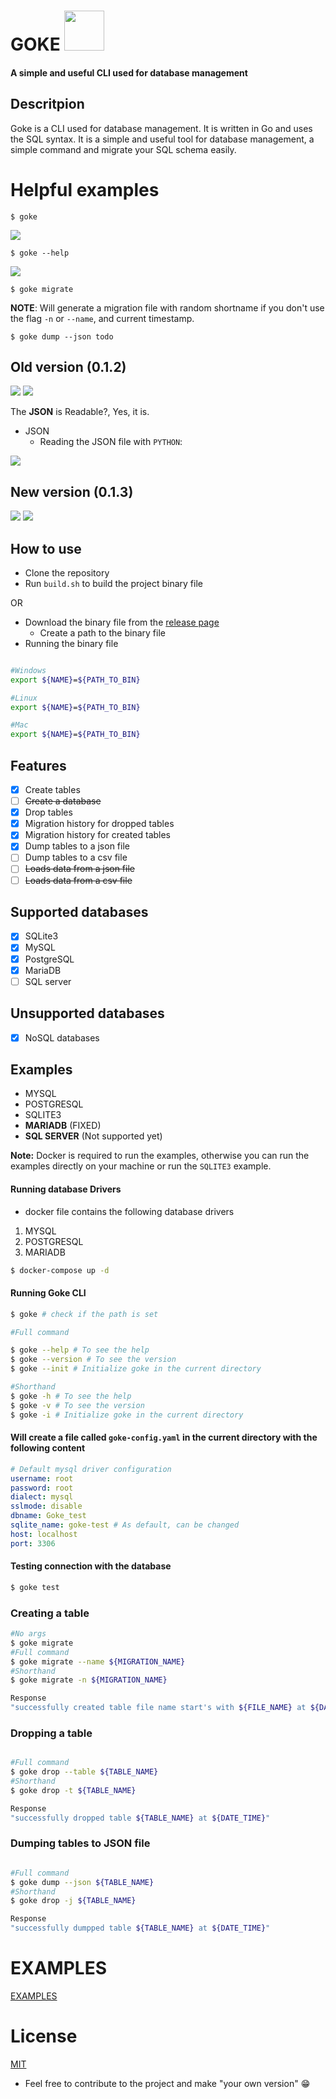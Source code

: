 # GOKE <img width="64px" src="./examples/gopher.png"/>

#### A simple and useful CLI used for database management

## Descritpion

Goke is a CLI used for database management. It is written in Go and uses the SQL syntax. It is a simple and useful tool for database management, a simple command and migrate your SQL schema easily.

# Helpful examples

```shell
$ goke
```

<img  src="./examples/goke.png"/>

```shell
$ goke --help
```

<img  src="./examples/help.png"/>

```shell
$ goke migrate
```

**NOTE**: Will generate a migration file with random shortname if you don't use the flag `-n` or `--name`, and current timestamp.

```shell
$ goke dump --json todo
```

## Old version (0.1.2)

<img  src="./examples/todo_table.png"/>

<img  src="./examples/dumpped_table.png"/>

The **JSON** is Readable?,
Yes, it is.

- JSON
  - Reading the JSON file with `PYTHON`:

<img  src="./examples/read_json.png"/>

## New version (0.1.3)

<img  src="./examples/migrated_address.png"/>

<img  src="./examples/table_address.png"/>

## How to use

- Clone the repository
- Run `build.sh` to build the project binary file

OR

- Download the binary file from the [release page](https://github.com/vsantos1/Goke/releases)
  - Create a path to the binary file
- Running the binary file

```bash

#Windows
export ${NAME}=${PATH_TO_BIN}

#Linux
export ${NAME}=${PATH_TO_BIN}

#Mac
export ${NAME}=${PATH_TO_BIN}

```

## Features

- [x] Create tables
- [ ] ~~Create a database~~
- [x] Drop tables
- [x] Migration history for dropped tables
- [x] Migration history for created tables
- [x] Dump tables to a json file
- [ ] Dump tables to a csv file
- [ ] ~~Loads data from a json file~~
- [ ] ~~Loads data from a csv file~~

## Supported databases

- [x] SQLite3
- [x] MySQL
- [x] PostgreSQL
- [x] MariaDB
- [ ] SQL server

## Unsupported databases

- [x] NoSQL databases

## Examples

- MYSQL
- POSTGRESQL
- SQLITE3
- **MARIADB** (FIXED)
- **SQL SERVER** (Not supported yet)

**Note:** Docker is required to run the examples, otherwise you can run the examples directly on your machine or run the `SQLITE3` example.

#### Running database Drivers

- docker file contains the following database drivers

1. MYSQL
2. POSTGRESQL
3. MARIADB

```bash
$ docker-compose up -d
```

#### Running Goke CLI

```bash
$ goke # check if the path is set
```

```bash
#Full command

$ goke --help # To see the help
$ goke --version # To see the version
$ goke --init # Initialize goke in the current directory

#Shorthand
$ goke -h # To see the help
$ goke -v # To see the version
$ goke -i # Initialize goke in the current directory

```

#### Will create a file called `goke-config.yaml` in the current directory with the following content

```yaml
# Default mysql driver configuration
username: root
password: root
dialect: mysql
sslmode: disable
dbname: Goke_test
sqlite_name: goke-test # As default, can be changed
host: localhost
port: 3306
```

#### Testing connection with the database

```bash
$ goke test
```

### Creating a table

```bash
#No args
$ goke migrate
#Full command
$ goke migrate --name ${MIGRATION_NAME}
#Shorthand
$ goke migrate -n ${MIGRATION_NAME}

Response
"successfully created table file name start's with ${FILE_NAME} at ${DATE_TIME}"
```

### Dropping a table

```bash

#Full command
$ goke drop --table ${TABLE_NAME}
#Shorthand
$ goke drop -t ${TABLE_NAME}

Response
"successfully dropped table ${TABLE_NAME} at ${DATE_TIME}"
```

### Dumping tables to **JSON** file

```bash

#Full command
$ goke dump --json ${TABLE_NAME}
#Shorthand
$ goke drop -j ${TABLE_NAME}

Response
"successfully dumpped table ${TABLE_NAME} at ${DATE_TIME}"
```

# EXAMPLES

[EXAMPLES](https://github.com/vsantos1/Goke/tree/main/examples)

# License

[MIT](https://opensource.org/licenses/MIT)

- Feel free to contribute to the project and make "your own version" 😁
